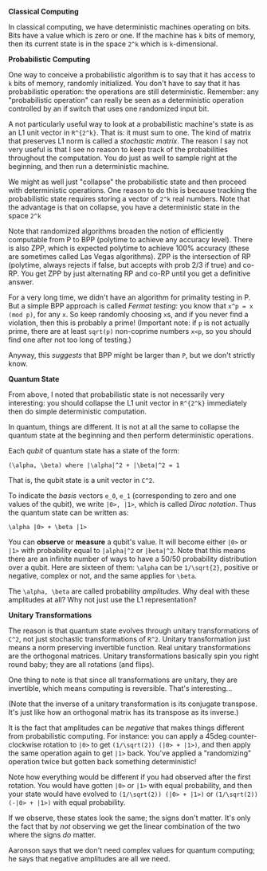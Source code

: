 **Classical Computing**

In classical computing, we have deterministic machines operating on
bits. Bits have a value which is zero or one. If the machine has `k`
bits of memory, then its current state is in the space `2^k` which is
`k`-dimensional.

**Probabilistic Computing**

One way to conceive a probabilistic algorithm is to say that it has
access to `k` bits of memory, randomly initialized. You don't have to
say that it has probabilistic operation: the operations are still
deterministic. Remember: any "probabilistic operation" can really be
seen as a deterministic operation controlled by an if switch that uses
one randomized input bit.

A not particularly useful way to look at a probabilistic machine's state
is as an L1 unit vector in `R^{2^k}`. That is: it must sum to one. The
kind of matrix that preserves L1 norm is called a *stochastic matrix*.
The reason I say not very useful is that I see no reason to keep track
of the probabilities throughout the computation. You do just as well to
sample right at the beginning, and then run a deterministic machine.

We might as well just "collapse" the probabilistic state and then
proceed with deterministic operations. One reason to do this is because
tracking the probabilistic state requires storing a vector of `2^k` real
numbers. Note that the advantage is that on collapse, you have a
deterministic state in the space `2^k`

Note that randomized algorithms broaden the notion of efficiently
computable from P to BPP (polytime to achieve any accuracy level). There
is also ZPP, which is expected polytime to achieve 100% accuracy (these
are sometimes called Las Vegas algorithms). ZPP is the intersection of
RP (polytime, always rejects if false, but accepts with prob 2/3 if
true) and co-RP. You get ZPP by just alternating RP and co-RP until you
get a definitive answer.

For a very long time, we didn't have an algorithm for primality testing
in P. But a simple BPP approach is called *Fermat testing*: you know
that `x^p = x (mod p)`, for any `x`. So keep randomly choosing `x`s, and
if you never find a violation, then this is probably a prime! (Important
note: if `p` is not actually prime, there are at least `sqrt(p)`
non-coprime numbers `x<p`, so you should find one after not too long of
testing.)

Anyway, this *suggests* that BPP might be larger than `P`, but we don't
strictly know.

**Quantum State**

From above, I noted that probabilistic state is not necessarily very
interesting: you should collapse the L1 unit vector in `R^{2^k}`
immediately then do simple deterministic computation.

In quantum, things are different. It is not at all the same to collapse
the quantum state at the beginning and then perform deterministic
operations.

Each *qubit* of quantum state has a state of the form:

    (\alpha, \beta) where |\alpha|^2 + |\beta|^2 = 1

That is, the qubit state is a unit vector in `C^2`.

To indicate the *basis* vectors `e_0`, `e_1` (corresponding to zero and
one values of the qubit), we write  `|0>, |1>`, which is called *Dirac
notation*. Thus the quantum state can be written as:

    \alpha |0> + \beta |1>

You can **observe** or **measure** a qubit's value. It will become
either `|0>` or `|1>` with probability equal to `|alpha|^2` or
`|beta|^2`. Note that this means there are an infinite number of ways to
have a 50/50 probability distribution over a qubit. Here are sixteen of
them: `\alpha` can be `1/\sqrt{2}`, positive or negative, complex or
not, and the same applies for `\beta`.

The `\alpha, \beta` are called probability *amplitudes*. Why deal with
these amplitudes at all? Why not just use the L1 representation?

**Unitary Transformations**

The reason is that quantum state evolves through unitary transformations
of `C^2`, not just stochastic transformations of `R^2`. Unitary
transformation just means a norm preserving invertible function. Real
unitary transformations are the orthogonal matrices. Unitary
transformations basically spin you right round baby; they are all
rotations (and flips).

One thing to note is that since all transformations are unitary, they
are invertible, which means computing is reversible. That's
interesting...

(Note that the inverse of a unitary transformation is its conjugate
transpose. It's just like how an orthogonal matrix has its transpose as
its inverse.)

It is the fact that amplitudes can be *negative* that makes things
different from probabilistic computing. For instance: you can apply a
45deg counter-clockwise rotation to `|0>` to get `(1/\sqrt(2)) (|0> +
|1>)`, and then apply the same operation again to get `|1>` back. You've
applied a "randomizing" operation twice but gotten back something
deterministic!

Note how everything would be different if you had observed after the
first rotation. You would have gotten `|0>` or `|1>` with equal
probability, and then your state would have evolved to `(1/\sqrt(2))
(|0> + |1>)` or `(1/\sqrt(2)) (-|0> + |1>)` with equal probability.

If we observe, these states look the same; the signs don't matter. It's
only the fact that by *not* observing we get the linear combination of
the two where the signs *do* matter.

Aaronson says that we don't need complex values for quantum computing;
he says that negative amplitudes are all we need.
